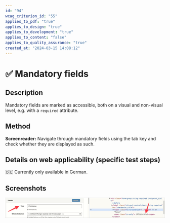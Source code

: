 ```yaml
---
id: "94"
wcag_criterion_id: "55"
applies_to_pdf: "true"
applies_to_design: "true"
applies_to_development: "true"
applies_to_content: "false"
applies_to_quality_assurance: "true"
created_at: "2024-03-15 14:08:12"
---
```


# ✅ Mandatory fields

## Description

Mandatory fields are marked as accessible, both on a visual and non-visual level, e.g. with a `required` attribute.

## Method

**Screenreader:** Navigate through mandatory fields using the tab key and check whether they are displayed as such.

## Details on web applicability (specific test steps)

🇩🇪 Currently only available in German.

## Screenshots

![Pflichtfeld in A4AA](images/pflichtfeld-in-a4aa.png)
